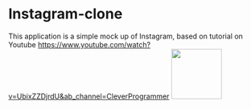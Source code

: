 # Instagram-clone

This application is a simple mock up of Instagram, based on tutorial on Youtube https://www.youtube.com/watch?v=UbixZZDjrdU&ab_channel=CleverProgrammer
<img width=100 height=100 src='https://user-images.githubusercontent.com/71434298/160276603-fb649b47-3b87-493b-a52c-2123edf66035.png'/>

